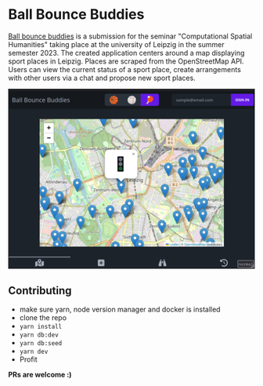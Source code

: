 # Ball Bounce Buddies

[Ball bounce buddies](https://ball-bounce-buddies.fly.dev/) is a submission for the seminar "Computational Spatial Humanities" taking place at the university of Leipzig in the summer semester 2023. The created application centers around a map displaying sport places in Leipzig. Places are scraped from the OpenStreetMap API. Users can view the current status of a sport place, create arrangements with other users via a chat and propose new sport places.

![image](imgs/bbb_ui.png)

## Contributing

- make sure yarn, node version manager and docker is installed
- clone the repo
- `yarn install`
- `yarn db:dev`
- `yarn db:seed`
- `yarn dev`
- Profit

**PRs are welcome :)**

